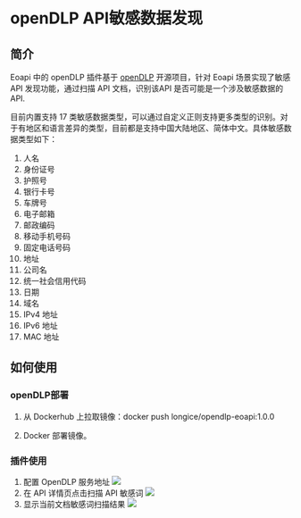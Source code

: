 # openDLP API敏感数据发现

## 简介

Eoapi 中的 openDLP 插件基于 [openDLP](https://github.com/hitsz-ids/openDLP) 开源项目，针对 Eoapi 场景实现了敏感 API 发现功能，通过扫描 API 文档，识别该API 是否可能是一个涉及敏感数据的 API.

目前内置支持 17 类敏感数据类型，可以通过自定义正则支持更多类型的识别。对于有地区和语言差异的类型，目前都是支持中国大陆地区、简体中文。具体敏感数据类型如下：

1. 人名
2. 身份证号
3. 护照号
4. 银行卡号
5. 车牌号
6. 电子邮箱
7. 邮政编码
8. 移动手机号码
9. 固定电话号码
10. 地址
11. 公司名
12. 统一社会信用代码
13. 日期
14. 域名
15. IPv4 地址
16. IPv6 地址
17. MAC 地址

## 如何使用

### openDLP部署

1. 从 Dockerhub 上拉取镜像：docker push longice/opendlp-eoapi:1.0.0

2. Docker 部署镜像。

### 插件使用

1. 配置 OpenDLP 服务地址
   ![](https://raw.githubusercontent.com/eolinker/eoapi-extensions/main/packages/feature/apiPreviewTab/openDLP/assets/images/2022-11-17-18-49-22.png)
2. 在 API 详情页点击扫描 API 敏感词
   ![](https://raw.githubusercontent.com/eolinker/eoapi-extensions/main/packages/feature/apiPreviewTab/openDLP/assets/images/2022-11-17-18-50-30.png)
3. 显示当前文档敏感词扫描结果
   ![](https://raw.githubusercontent.com/eolinker/eoapi-extensions/main/packages/feature/apiPreviewTab/openDLP/assets/images/2022-11-17-18-52-07.png)
